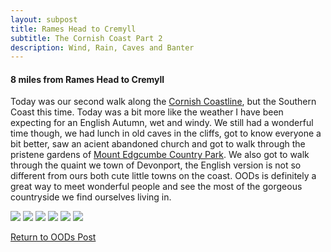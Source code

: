 ```yaml
---
layout: subpost
title: Rames Head to Cremyll
subtitle: The Cornish Coast Part 2
description: Wind, Rain, Caves and Banter
---
```


<h4> 8 miles from Rames Head to Cremyll </h4>

Today was our second walk along the <a target="_blank" href="http://www.cornwallinfocus.co.uk/walking/kingsand.php">Cornish Coastline</a>, but the Southern Coast this time. Today was a bit more like the weather I have been expecting for an English Autumn, wet and windy.
We still had a wonderful time though, we had lunch in old caves in the cliffs, got to know everyone a bit better, saw an acient abandoned church and got to walk through the pristene gardens of <a target="_blank" href="https://www.visitcornwall.com/things-to-do/attractions/south-coast/cawsand/mount-edgcumbe-house-and-country-park">Mount Edgcumbe Country Park</a>. We also got to walk through the quaint we town of Devonport, the English version is not so different from ours both cute little towns on the coast.
OODs is definitely a great way to meet wonderful people and see the most of the gorgeous countryside we find ourselves living in.

<img src="https://adventuresofthetravellingtwins.com/Photos/2013-10-26-RamesHeadToCremyll/P1010933.JPG" class="image1">
<img src="https://adventuresofthetravellingtwins.com/Photos/2013-10-26-RamesHeadToCremyll/P1010908.JPG" class="image1">
<img src="https://adventuresofthetravellingtwins.com/Photos/2013-10-26-RamesHeadToCremyll/P1010884.JPG" class="image1">
<img src="https://adventuresofthetravellingtwins.com/Photos/2013-10-26-RamesHeadToCremyll/P1010923.JPG" class="image1">
<img src="https://adventuresofthetravellingtwins.com/Photos/2013-10-26-RamesHeadToCremyll/P1010909.JPG" class="image1">
<img src="https://adventuresofthetravellingtwins.com/Photos/2013-10-26-RamesHeadToCremyll/P1010937.JPG" class="image1">

<a href="https://adventuresofthetravellingtwins.com/2013/09/21/oddswalks/">Return to OODs Post</a>
